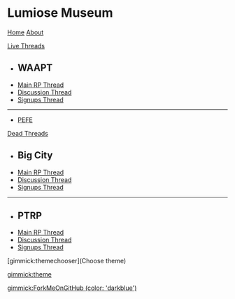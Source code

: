 # Lumiose Museum

[Home](index.md)
[About](about.md)

[Live Threads]()

  * ## WAAPT
  * [Main RP Thread](waapt/main.md)
  * [Discussion Thread](waapt/discussion.md)
  * [Signups Thread](waapt/signups.md)
  - - - -
  * [PEFE](pefe.md)

[Dead Threads]()

 * ## Big City
 * [Main RP Thread](bigCity/main.md)
 * [Discussion Thread](bigCity/discussion.md)
 * [Signups Thread](bigCity/signups.md)
 - - - -
 * ## PTRP
 * [Main RP Thread](ptrp/main.md)
 * [Discussion Thread](ptrp/discussion.md)
 * [Signups Thread](ptrp/signups.md)

[gimmick:themechooser](Choose theme)

[gimmick:theme](bootstrap)    <!-- set the default theme inside the () -->

[gimmick:ForkMeOnGitHub (color: 'darkblue')](http://github.com/Sixthhokage1/waapt)

